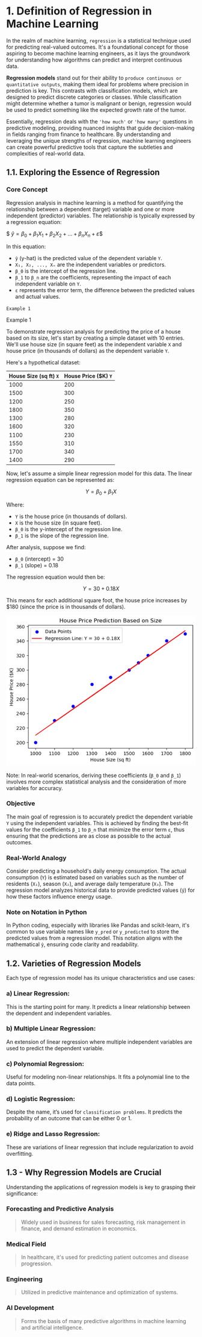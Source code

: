 # 1. **Definition of Regression in Machine Learning**

In the realm of machine learning, `regression` is a statistical technique used for predicting real-valued outcomes. It's a foundational concept for those aspiring to become machine learning engineers, as it lays the groundwork for understanding how algorithms can predict and interpret continuous data.

**Regression models** stand out for their ability to `produce continuous or quantitative outputs`, making them ideal for problems where precision in prediction is key. This contrasts with classification models, which are designed to predict discrete categories or classes. While classification might determine whether a tumor is malignant or benign, regression would be used to predict something like the expected growth rate of the tumor.

Essentially, regression deals with the `'how much'` or `'how many'` questions in predictive modeling, providing nuanced insights that guide decision-making in fields ranging from finance to healthcare. By understanding and leveraging the unique strengths of regression, machine learning engineers can create powerful predictive tools that capture the subtleties and complexities of real-world data.

## 1.1. Exploring the Essence of Regression

### Core Concept
Regression analysis in machine learning is a method for quantifying the relationship between a dependent (target) variable and one or more independent (predictor) variables. The relationship is typically expressed by a regression equation:

$$\
ŷ = β_0 + β_1X_1 + β_2X_2 + ... + β_nX_n + ε
\$$

In this equation:
- `ŷ` (y-hat) is the predicted value of the dependent variable `Y`.
- `X₁, X₂, ..., Xₙ` are the independent variables or predictors.
- `β_0` is the intercept of the regression line.
- `β_1` to `β_n` are the coefficients, representing the impact of each independent variable on `Y`.
- `ε` represents the error term, the difference between the predicted values and actual values.

`Example 1`

Example 1

To demonstrate regression analysis for predicting the price of a house based on its size, let's start by creating a simple dataset with 10 entries. We'll use house size (in square feet) as the independent variable `X` and house price (in thousands of dollars) as the dependent variable `Y`. 

Here's a hypothetical dataset:

| House Size (sq ft) `X` | House Price ($K) `Y` |
|------------------------|----------------------|
| 1000                   | 200                  |
| 1500                   | 300                  |
| 1200                   | 250                  |
| 1800                   | 350                  |
| 1300                   | 280                  |
| 1600                   | 320                  |
| 1100                   | 230                  |
| 1550                   | 310                  |
| 1700                   | 340                  |
| 1400                   | 290                  |

Now, let's assume a simple linear regression model for this data. The linear regression equation can be represented as:

$$
Y = β_0 + β_1X
$$

Where:
- `Y` is the house price (in thousands of dollars).
- `X` is the house size (in square feet).
- `β_0` is the y-intercept of the regression line.
- `β_1` is the slope of the regression line.

After analysis, suppose we find:
- `β_0` (intercept) = 30
- `β_1` (slope) = 0.18

The regression equation would then be:

$$
Y = 30 + 0.18X
$$

This means for each additional square foot, the house price increases by $180 (since the price is in thousands of dollars).

![Example Regression Plot](../img/example1.png)

Note: In real-world scenarios, deriving these coefficients (`β_0` and `β_1`) involves more complex statistical analysis and the consideration of more variables for accuracy.


### Objective
The main goal of regression is to accurately predict the dependent variable `Y` using the independent variables. This is achieved by finding the best-fit values for the coefficients `β_1` to `β_n` that minimize the error term `ε`, thus ensuring that the predictions are as close as possible to the actual outcomes.

### Real-World Analogy
Consider predicting a household's daily energy consumption. The actual consumption (`Y`) is estimated based on variables such as the number of residents (`X₁`), season (`X₂`), and average daily temperature (`X₃`). The regression model analyzes historical data to provide predicted values (`ŷ`) for how these factors influence energy usage.

### Note on Notation in Python
In Python coding, especially with libraries like Pandas and scikit-learn, it's common to use variable names like `y_pred` or `y_predicted` to store the predicted values from a regression model. This notation aligns with the mathematical `ŷ`, ensuring code clarity and readability.


## 1.2. Varieties of Regression Models
Each type of regression model has its unique characteristics and use cases:

### a) Linear Regression:
This is the starting point for many. It predicts a linear relationship between the dependent and independent variables.
    
### b) Multiple Linear Regression:
An extension of linear regression where multiple independent variables are used to predict the dependent variable.

### c) Polynomial Regression:
Useful for modeling non-linear relationships. It fits a polynomial line to the data points.

### d) Logistic Regression:
Despite the name, it’s used for `classification problems`. It predicts the probability of an outcome that can be either 0 or 1.

### e) Ridge and Lasso Regression:
These are variations of linear regression that include regularization to avoid overfitting.

## 1.3 - Why Regression Models are Crucial

Understanding the applications of regression models is key to grasping their significance:
   
### Forecasting and Predictive Analysis
> Widely used in business for sales forecasting, risk management in finance, and demand estimation in economics.

### Medical Field
> In healthcare, it's used for predicting patient outcomes and disease progression.

### Engineering
> Utilized in predictive maintenance and optimization of systems.

### AI Development
> Forms the basis of many predictive algorithms in machine learning and artificial intelligence.
